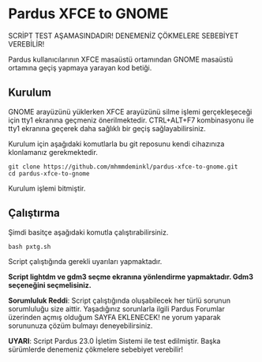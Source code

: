 # Pardus XFCE to GNOME
SCRİPT TEST AŞAMASINDADIR! DENEMENİZ ÇÖKMELERE SEBEBİYET VEREBİLİR!

Pardus kullanıcılarının XFCE masaüstü ortamından GNOME masaüstü ortamına geçiş yapmaya yarayan kod betiği. 

## Kurulum
GNOME arayüzünü yüklerken XFCE arayüzünü silme işlemi gerçekleşeceği için tty1 ekranına geçmeniz önerilmektedir. CTRL+ALT+F7 kombinasyonu ile tty1 ekranına geçerek daha sağlıklı bir geçiş sağlayabilirsiniz.

Kurulum için aşağıdaki komutlarla bu git reposunu kendi cihazınıza klonlamanız
gerekmektedir.

```
git clone https://github.com/mhmmdeminkl/pardus-xfce-to-gnome.git
cd pardus-xfce-to-gnome
```

Kurulum işlemi bitmiştir.

## Çalıştırma
Şimdi basitçe aşağıdaki komutla çalıştırabilirsiniz.

```
bash pxtg.sh
```

Script çalıştığında gerekli uyarıları yapmaktadır. 

**Script lightdm ve gdm3 seçme ekranına yönlendirme yapmaktadır. Gdm3 seçeneğini seçmelisiniz.**

**Sorumluluk Reddi**: Script çalıştığında oluşabilecek her türlü sorunun sorumluluğu size aittir. Yaşadığınız sorunlarla ilgili Pardus Forumlar üzerinden açmış olduğum SAYFA EKLENECEK! ne yorum yaparak sorununuza çözüm bulmayı deneyebilirsiniz.

**UYARI**: Script Pardus 23.0 İşletim Sistemi ile test edilmiştir. Başka sürümlerde denemeniz çökmelere sebebiyet verebilir!
